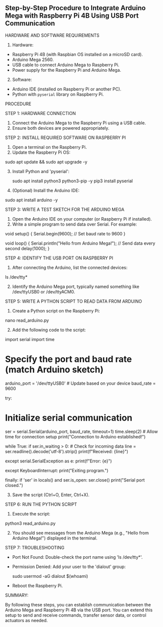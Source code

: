 ## Step-by-Step Procedure to Integrate Arduino Mega with Raspberry Pi 4B Using USB Port Communication ##

HARDWARE AND SOFTWARE REQUIREMENTS

1. Hardware:
  - Raspberry Pi 4B (with Raspbian OS installed on a microSD card).
  - Arduino Mega 2560.
  - USB cable to connect Arduino Mega to Raspberry Pi.
  - Power supply for the Raspberry Pi and Arduino Mega.

2. Software:
  - Arduino IDE (installed on Raspberry Pi or another PC).
  - Python with `pyserial` library on Raspberry Pi.

PROCEDURE

STEP 1: HARDWARE CONNECTION
1. Connect the Arduino Mega to the Raspberry Pi using a USB cable.
2. Ensure both devices are powered appropriately.

STEP 2: INSTALL REQUIRED SOFTWARE ON RASPBERRY PI
1. Open a terminal on the Raspberry Pi.
2. Update the Raspberry Pi OS:

  sudo apt update && sudo apt upgrade -y

3. Install Python and 'pyserial':

   sudo apt install python3 python3-pip -y
  pip3 install pyserial

4. (Optional) Install the Arduino IDE:

  sudo apt install arduino -y

STEP 3: WRITE A TEST SKETCH FOR THE ARDUINO MEGA
1. Open the Arduino IDE on your computer (or Raspberry Pi if installed).
2. Write a simple program to send data over Serial. For example:

void setup() {
 Serial.begin(9600); // Set baud rate to 9600
}

void loop() {
 Serial.println("Hello from Arduino Mega!"); // Send data every second
 delay(1000);
}

STEP 4: IDENTIFY THE USB PORT ON RASPBERRY PI
1. After connecting the Arduino, list the connected devices:

  ls /dev/tty*
 
2. Identify the Arduino Mega port, typically named something like /dev/ttyUSB0 or /dev/ttyACM0.

STEP 5: WRITE A PYTHON SCRIPT TO READ DATA FROM ARDUINO
1. Create a Python script on the Raspberry Pi:

  nano read_arduino.py

2. Add the following code to the script:

import serial
import time

# Specify the port and baud rate (match Arduino sketch)
arduino_port = '/dev/ttyUSB0'  # Update based on your device
baud_rate = 9600

try:
   # Initialize serial communication
   ser = serial.Serial(arduino_port, baud_rate, timeout=1)
   time.sleep(2)  # Allow time for connection setup
   print("Connection to Arduino established!")

   while True:
       if ser.in_waiting > 0:  # Check for incoming data
           line = ser.readline().decode('utf-8').strip()
           print(f"Received: {line}")

except serial.SerialException as e:
   print(f"Error: {e}")

except KeyboardInterrupt:
   print("Exiting program.")

finally:
   if 'ser' in locals() and ser.is_open:
       ser.close()
       print("Serial port closed.")  

3. Save the script (Ctrl+O, Enter, Ctrl+X).

STEP 6: RUN THE PYTHON SCRIPT
1. Execute the script:

  python3 read_arduino.py
 
2. You should see messages from the Arduino Mega (e.g., "Hello from Arduino Mega!") displayed in the terminal.

STEP 7: TROUBLESHOOTING
- Port Not Found: Double-check the port name using 'ls /dev/tty*'.
- Permission Denied: Add your user to the 'dialout' group:

  sudo usermod -aG dialout $(whoami)

- Reboot the Raspberry Pi.

SUMMARY:

By following these steps, you can establish communication between the Arduino Mega and Raspberry Pi 4B via the USB port. You can extend this setup to send and receive commands, transfer sensor data, or control actuators as needed.
